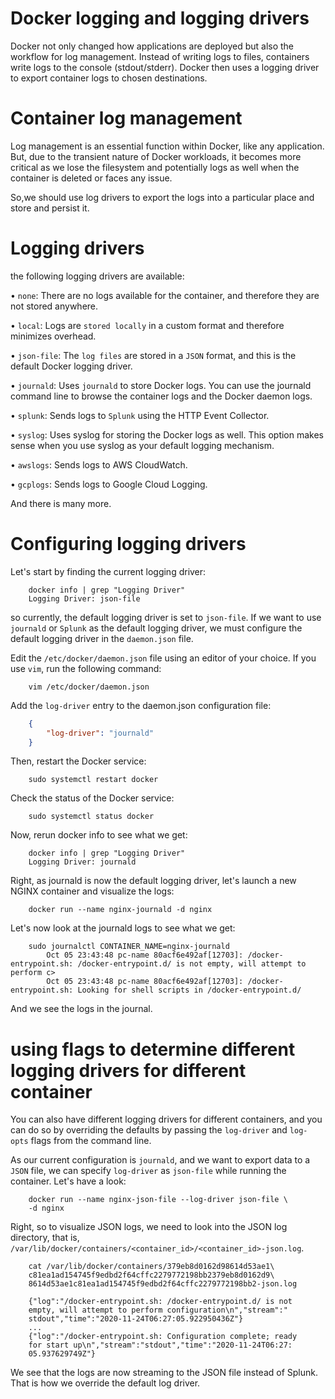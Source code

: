 # Docker logging and logging drivers
Docker not only changed how applications are deployed but also the workflow for log management. Instead of writing logs to files, containers write logs to the console (stdout/stderr). Docker then uses a logging driver to export container logs to chosen destinations.

# Container log management
Log management is an essential function within Docker, like any application. But, due to the transient nature of Docker workloads, it becomes more critical as we lose the filesystem and potentially logs as well when the container is deleted or faces any issue.

So,we should use log drivers to export the logs into a particular place and store and persist it.

# Logging drivers
the following logging drivers are available:

• `none`: There are no logs available for the container, and therefore they are not stored anywhere.

• `local`: Logs are `stored locally` in a custom format and therefore minimizes overhead.

• `json-file`: The `log files` are stored in a `JSON` format, and this is the default Docker logging driver.

• `journald`: Uses `journald` to store Docker logs. You can use the journald command line to browse the container logs and the Docker daemon logs.

• `splunk`: Sends logs to `Splunk` using the HTTP Event Collector.

• `syslog`: Uses syslog for storing the Docker logs as well. This option makes sense when you use syslog as your default logging mechanism.

• `awslogs`: Sends logs to AWS CloudWatch.

• `gcplogs`: Sends logs to Google Cloud Logging.

And there is many more.

# Configuring logging drivers
Let's start by finding the current logging driver:

```shell
    docker info | grep "Logging Driver"
    Logging Driver: json-file
```

so currently, the default logging driver is set to `json-file`. If we want to use `journald` or `Splunk` as the default logging driver, we must configure the default logging driver in the `daemon.json` file.

Edit the `/etc/docker/daemon.json` file using an editor of your choice. If you use `vim`, run the following command:

```shell
    vim /etc/docker/daemon.json
```

Add the `log-driver` entry to the daemon.json configuration file:
```json
    {
        "log-driver": "journald"
    }
```
Then, restart the Docker service:
```shell
    sudo systemctl restart docker
```

Check the status of the Docker service:
```shell
    sudo systemctl status docker
```

Now, rerun docker info to see what we get:
```shell
    docker info | grep "Logging Driver"
    Logging Driver: journald
```

Right, as journald is now the default logging driver, let's launch a new NGINX container and visualize the logs:
```shell
    docker run --name nginx-journald -d nginx
```

Let's now look at the journald logs to see what we get:
```shell
    sudo journalctl CONTAINER_NAME=nginx-journald
        Oct 05 23:43:48 pc-name 80acf6e492af[12703]: /docker-entrypoint.sh: /docker-entrypoint.d/ is not empty, will attempt to perform c>
        Oct 05 23:43:48 pc-name 80acf6e492af[12703]: /docker-entrypoint.sh: Looking for shell scripts in /docker-entrypoint.d/
```

And we see the logs in the journal.

# using flags to determine different logging drivers for different container
You can also have different logging drivers for different containers, and you can do so by overriding the defaults by passing the `log-driver` and `log-opts` flags from the command line.

As our current configuration is `journald`, and we want to export data to a `JSON` file, we can specify `log-driver` as `json-file` while running the container. Let's have a look:

```shell
    docker run --name nginx-json-file --log-driver json-file \ 
    -d nginx
```

Right, so to visualize JSON logs, we need to look into the JSON log directory, that is, `/var/lib/docker/containers/<container_id>/<container_id>-json.log`.
```shell
    cat /var/lib/docker/containers/379eb8d0162d98614d53ae1\
    c81ea1ad154745f9edbd2f64cffc2279772198bb2379eb8d0162d9\
    8614d53ae1c81ea1ad154745f9edbd2f64cffc2279772198bb2-json.log

    {"log":"/docker-entrypoint.sh: /docker-entrypoint.d/ is not
    empty, will attempt to perform configuration\n","stream":"
    stdout","time":"2020-11-24T06:27:05.922950436Z"}
    ...
    {"log":"/docker-entrypoint.sh: Configuration complete; ready
    for start up\n","stream":"stdout","time":"2020-11-24T06:27:
    05.937629749Z"}
```
We see that the logs are now streaming to the JSON file instead of Splunk. That is how we override the default log driver.